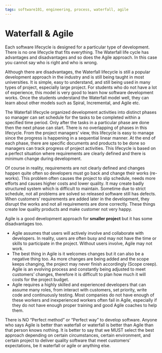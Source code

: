 ```yaml
---
tags: software101, engineering, process, waterfall, agile
---
```

# Waterfall & Agile

Each software lifecycle is designed for a particular type of development. There is no one lifecycle that fits everything. The Waterfall life cycle has advantages and disadvantages and so does the Agile approach. In this case you cannot say who is right and who is wrong.

Although there are disadvantages, the Waterfall lifecycle is still a popular development approach in the industry and is still being taught in most universities. It is simple, easy to understand, and still being used in many types of project, especially large project. For students who do not have a lot of experience, this model is very good to learn how software development works. Once the students understand the Waterfall model well, they can learn about other models such as Spiral, Incremental, and Agile etc.

The Waterfall lifecycle organized development activities into distinct phases so manager can set schedule for the tasks to be completed within a specified time period. Only after the tasks in a particular phase are done then the next phase can start. There is no overlapping of phases in this lifecycle. From the project managers’ view, this lifecycle is easy to manage since the progress is happening in a sequential linear manner. At the end of each phase, there are specific documents and products to be done so managers can track progress of project activities. This lifecycle is based on a perfect situation where requirements are clearly defined and there is minimum change during development.

Of course in reality, requirements are not clearly defined and changes happen quite often so developers must go back and change their works (re-works). This problem often causes the project to slip schedule, needs more efforts and causes higher costs and lower quality. It may create badly structured system which is difficult to maintain. Sometime due to strict schedule, not all problems are solved so released software still has defects. When customers’ requirements are added later in the development, they disrupt the works and not all requirements are done correctly. These things create low quality products and make customer not very happy.

Agile is a good development approach for **smaller project** but it has some disadvantages too. 
* Agile assumes that users will actively involve and collaborate with developers. In reality, users are often busy and may not have the time or skills to participate in the project. Without users involve, Agile may not work. 
* The best thing in Agile is it welcomes changes but it can also be a negative thing too. As more changes are being added and the scope keeps changing, the project may never finish accordingly (Scope creep).  Agile is an evolving process and constantly being adjusted to meet customers’ changes, therefore it is difficult to plan how much it will costs for the project budget. 
* Agile requires a highly skilled and experienced developers that can assume many roles, from interact with customers, set priority, write code and continuously testing. Most companies do not have enough of these workers and inexperienced workers often fail in Agile, especially if they do not have enough proper training and good Agile coaches to help them.


There is NO “Perfect method” or “Perfect way” to develop software. Anyone who says Agile is better than waterfall or waterfall is better than Agile than that person knows nothing. It is better to say that we MUST select the best approach depending on certain circumstances, certain environment, and certain project to deliver quality software that meet customers’ expectations, be it waterfall or agile or anything else.